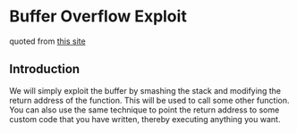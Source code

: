# Buffer Overflow Exploit
quoted from [this site](https://dhavalkapil.com/blogs/Buffer-Overflow-Exploit/)

## Introduction
We will simply exploit the buffer by smashing the stack and modifying the return address of the function. This will be used to call some other function. You can also use the same technique to point the return address to some custom code that you have written, thereby executing anything you want.

## 
<!--stackedit_data:
eyJoaXN0b3J5IjpbOTgwMzE3MDQxLC0zNTA0MjY5MzBdfQ==
-->